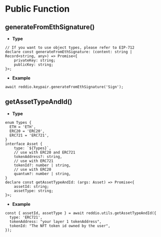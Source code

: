 # Public Function

## generateFromEthSignature()

- **Type**

```tsx
// If you want to use object types, please refer to EIP-712
declare const generateFromEthSignature: (content: string | Record<string, any>) => Promise<{
    privateKey: string;
    publicKey: string;
}>;
```

- **Example**

```tsx
await reddio.keypair.generateFromEthSignature('Sign');
```

## getAssetTypeAndId()

- **Type**

```tsx
enum Types {
  ETH = 'ETH',
  ERC20 = 'ERC20',
  ERC721 = 'ERC721',
}
interface Asset {
    type: `${Types}`,
    // use with ERC20 and ERC721
    tokenAddress?: string,
    // use with ERC721
    tokenId?: number | string,
    // use with ERC20
    quantum?: number | string,
}
declare const getAssetTypeAndId: (args: Asset) => Promise<{
    assetId: string;
    assetType: string;
}>;
```

- **Example**

```tsx
const { assetId, assetType } = await reddio.utils.getAssetTypeAndId({
  type: 'ERC721',
  tokenAddress: "your layer 1 tokenAddress",
  tokenId: "The NFT token id owned by the user",
});
```